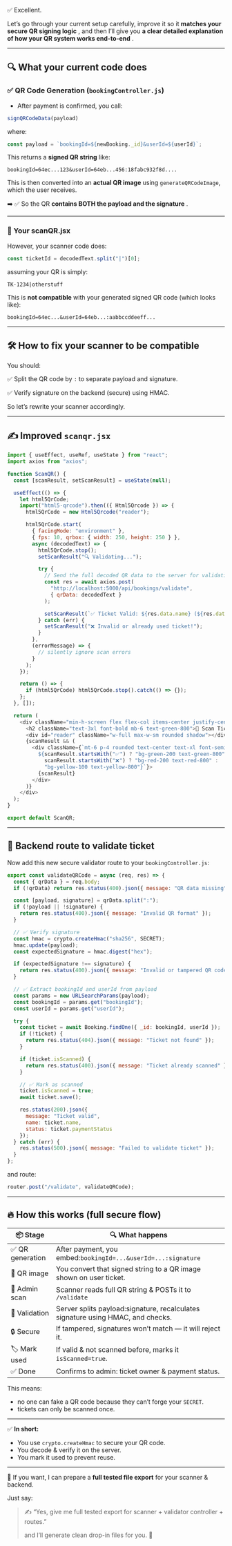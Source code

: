 ✅ Excellent.

Let’s go through your current setup carefully, improve it so it  **matches your secure QR signing logic** , and then I’ll give you  **a clear detailed explanation of how your QR system works end-to-end** .

---

## 🔍 What your current code does

### ✅ QR Code Generation (`bookingController.js`)

* After payment is confirmed, you call:

```javascript
signQRCodeData(payload)
```

where:

```javascript
const payload = `bookingId=${newBooking._id}&userId=${userId}`;
```

This returns a **signed QR string** like:

```
bookingId=64ec...123&userId=64eb...456:18fabc932f8d....
```

This is then converted into an **actual QR image** using `generateQRCodeImage`, which the user receives.

➡️ ✅ So the QR  **contains BOTH the payload and the signature** .

---

### 🚨 Your scanQR.jsx

However, your scanner code does:

```javascript
const ticketId = decodedText.split("|")[0]; 
```

assuming your QR is simply:

```
TK-1234|otherstuff
```

This is **not compatible** with your generated signed QR code (which looks like):

```
bookingId=64ec...&userId=64eb...:aabbccddeeff...
```

---

## 🛠 How to fix your scanner to be compatible

You should:

✅ Split the QR code by `:` to separate payload and signature.

✅ Verify signature on the backend (secure) using HMAC.

So let’s rewrite your scanner accordingly.

---

## ✍️ Improved `scanqr.jsx`

```javascript
import { useEffect, useRef, useState } from "react";
import axios from "axios";

function ScanQR() {
  const [scanResult, setScanResult] = useState(null);

  useEffect(() => {
    let html5QrCode;
    import("html5-qrcode").then(({ Html5Qrcode }) => {
      html5QrCode = new Html5Qrcode("reader");

      html5QrCode.start(
        { facingMode: "environment" },
        { fps: 10, qrbox: { width: 250, height: 250 } },
        async (decodedText) => {
          html5QrCode.stop();
          setScanResult("🔍 Validating...");

          try {
            // Send the full decoded QR data to the server for validation
            const res = await axios.post(
              "http://localhost:5000/api/bookings/validate",
              { qrData: decodedText }
            );

            setScanResult(`✅ Ticket Valid: ${res.data.name} (${res.data.status})`);
          } catch (err) {
            setScanResult("❌ Invalid or already used ticket!");
          }
        },
        (errorMessage) => {
          // silently ignore scan errors
        }
      );
    });

    return () => {
      if (html5QrCode) html5QrCode.stop().catch(() => {});
    };
  }, []);

  return (
    <div className="min-h-screen flex flex-col items-center justify-center p-6 bg-green-50">
      <h2 className="text-3xl font-bold mb-6 text-green-800">🎯 Scan Ticket QR</h2>
      <div id="reader" className="w-full max-w-sm rounded shadow"></div>
      {scanResult && (
        <div className={`mt-6 p-4 rounded text-center text-xl font-semibold 
          ${scanResult.startsWith("✅") ? "bg-green-200 text-green-800" : 
            scanResult.startsWith("❌") ? "bg-red-200 text-red-800" : 
            "bg-yellow-100 text-yellow-800"}`}>
          {scanResult}
        </div>
      )}
    </div>
  );
}

export default ScanQR;
```

---

## 🚀 Backend route to validate ticket

Now add this new secure validator route to your `bookingController.js`:

```javascript
export const validateQRCode = async (req, res) => {
  const { qrData } = req.body;
  if (!qrData) return res.status(400).json({ message: "QR data missing" });

  const [payload, signature] = qrData.split(":");
  if (!payload || !signature) {
    return res.status(400).json({ message: "Invalid QR format" });
  }

  // ✅ Verify signature
  const hmac = crypto.createHmac("sha256", SECRET);
  hmac.update(payload);
  const expectedSignature = hmac.digest("hex");

  if (expectedSignature !== signature) {
    return res.status(400).json({ message: "Invalid or tampered QR code" });
  }

  // ✅ Extract bookingId and userId from payload
  const params = new URLSearchParams(payload);
  const bookingId = params.get("bookingId");
  const userId = params.get("userId");

  try {
    const ticket = await Booking.findOne({ _id: bookingId, userId });
    if (!ticket) {
      return res.status(404).json({ message: "Ticket not found" });
    }

    if (ticket.isScanned) {
      return res.status(400).json({ message: "Ticket already scanned" });
    }

    // ✅ Mark as scanned
    ticket.isScanned = true;
    await ticket.save();

    res.status(200).json({
      message: "Ticket valid",
      name: ticket.name,
      status: ticket.paymentStatus
    });
  } catch (err) {
    res.status(500).json({ message: "Failed to validate ticket" });
  }
};
```

and route:

```javascript
router.post("/validate", validateQRCode);
```

---

## 🔥 How this works (full secure flow)

| 📦 Stage         | 🔍 What happens                                                                 |
| ---------------- | ------------------------------------------------------------------------------- |
| ✅ QR generation | After payment, you embed:`bookingId=...&userId=...:signature`                 |
| 🎨 QR image      | You convert that signed string to a QR image shown on user ticket.              |
| 📱 Admin scan    | Scanner reads full QR string & POSTs it to `/validate`                        |
| 🔑 Validation    | Server splits payload:signature, recalculates signature using HMAC, and checks. |
| 🔒 Secure        | If tampered, signatures won’t match — it will reject it.                      |
| 🏷️ Mark used   | If valid & not scanned before, marks it `isScanned=true`.                     |
| ✅ Done          | Confirms to admin: ticket owner & payment status.                               |

This means:

* no one can fake a QR code because they can’t forge your `SECRET`.
* tickets can only be scanned once.

---

✅ **In short:**

* You use `crypto.createHmac` to secure your QR code.
* You decode & verify it on the server.
* You mark it used to prevent reuse.

---

🎯 If you want, I can prepare a **full tested file export** for your scanner & backend.

Just say:

> ✍️ “Yes, give me full tested export for scanner + validator controller + routes.”
>
> and I’ll generate clean drop-in files for you. 🚀
>
